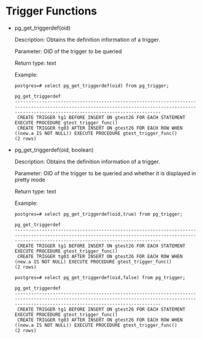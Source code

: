 # Trigger Functions<a name="EN-US_TOPIC_0242370463"></a>

- pg\_get\_triggerdef\(oid\)

  Description: Obtains the definition information of a trigger.

  Parameter: OID of the trigger to be queried

  Return type: text

  Example:

  ```
  postgres=# select pg_get_triggerdef(oid) from pg_trigger;
                                                                                       pg_get_triggerdef
  --------------------------------------------------------------------------------------------------------------------------------------------------------------------------------------------
   CREATE TRIGGER tg1 BEFORE INSERT ON gtest26 FOR EACH STATEMENT EXECUTE PROCEDURE gtest_trigger_func()
   CREATE TRIGGER tg03 AFTER INSERT ON gtest26 FOR EACH ROW WHEN ((new.a IS NOT NULL)) EXECUTE PROCEDURE gtest_trigger_func()
  (2 rows)
  ```

-   pg\_get\_triggerdef\(oid, boolean\)

    Description: Obtains the definition information of a trigger.

    Parameter: OID of the trigger to be queried and whether it is displayed in pretty mode

    Return type: text

    Example:

    ```
    postgres=# select pg_get_triggerdef(oid,true) from pg_trigger;
                                                                                         pg_get_triggerdef
    --------------------------------------------------------------------------------------------------------------------------------------------------------------------------------------------
     CREATE TRIGGER tg1 BEFORE INSERT ON gtest26 FOR EACH STATEMENT EXECUTE PROCEDURE gtest_trigger_func()
     CREATE TRIGGER tg03 AFTER INSERT ON gtest26 FOR EACH ROW WHEN (new.a IS NOT NULL) EXECUTE PROCEDURE gtest_trigger_func()
    (2 rows)
    
    postgres=# select pg_get_triggerdef(oid,false) from pg_trigger;
                                                                                         pg_get_triggerdef
    --------------------------------------------------------------------------------------------------------------------------------------------------------------------------------------------
     CREATE TRIGGER tg1 BEFORE INSERT ON gtest26 FOR EACH STATEMENT EXECUTE PROCEDURE gtest_trigger_func()
     CREATE TRIGGER tg03 AFTER INSERT ON gtest26 FOR EACH ROW WHEN ((new.a IS NOT NULL)) EXECUTE PROCEDURE gtest_trigger_func()
    (2 rows)
    ```


